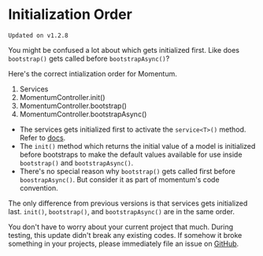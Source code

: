 # Initialization Order
`Updated on v1.2.8`

You might be confused a lot about which gets initialized first. Like does `bootstrap()` gets called before `bootstrapAsync()`?

Here's the correct intialization order for Momentum.

1. Services
2. MomentumController.init()
3. MomentumController.bootstrap()
4. MomentumController.bootstrapAsync()


- The services gets initialized first to activate the `service<T>()` method. Refer to [docs](/#/momentum-service?id=getservicelttgt).
- The `init()` method which returns the initial value of a model is initialized before bootstraps to make the default values available for use inside `bootstrap()` and `bootstrapAsync()`.
- There's no special reason why `bootstrap()` gets called first before `boostrapAsync()`. But consider it as part of momentum's code convention.

The only difference from previous versions is that services gets initialized last. `init()`, `bootstrap()`, and `bootstrapAsync()` are in the same order.

You don't have to worry about your current project that much. During testing, this update didn't break any existing codes. If somehow it broke something in your projects, please immediately file an issue on [GitHub](https://github.com/xamantra/momentum/issues).
